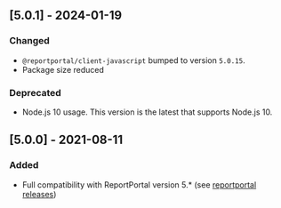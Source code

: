 
## [5.0.1] - 2024-01-19
### Changed
- `@reportportal/client-javascript` bumped to version `5.0.15`.
- Package size reduced
### Deprecated
- Node.js 10 usage. This version is the latest that supports Node.js 10.

## [5.0.0] - 2021-08-11
### Added
- Full compatibility with ReportPortal version 5.* (see [reportportal releases](https://github.com/reportportal/reportportal/releases))
